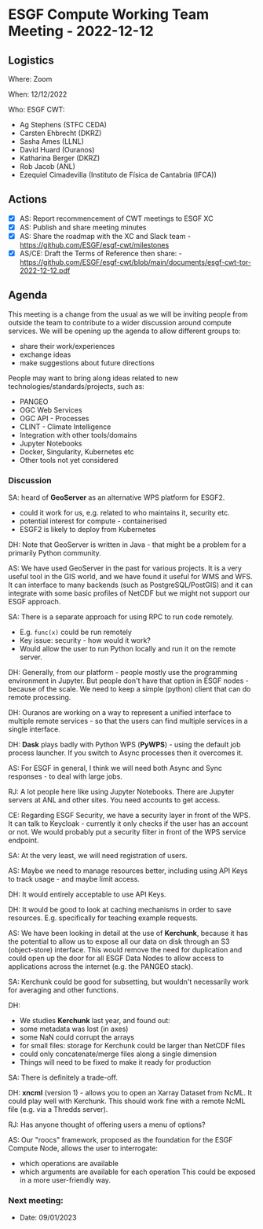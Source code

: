 # ESGF Compute Working Team Meeting - 2022-12-12

## Logistics

Where: Zoom

When:  12/12/2022

Who:  ESGF CWT:
- Ag Stephens (STFC CEDA)
- Carsten Ehbrecht (DKRZ)
- Sasha Ames (LLNL)
- David Huard (Ouranos)
- Katharina Berger (DKRZ)
- Rob Jacob (ANL)
- Ezequiel Cimadevilla (Instituto de Física de Cantabria (IFCA))

## Actions

- [x] AS: Report recommencement of CWT meetings to ESGF XC
- [x] AS: Publish and share meeting minutes
- [x] AS: Share the roadmap with the XC and Slack team - https://github.com/ESGF/esgf-cwt/milestones
- [x] AS/CE: Draft the Terms of Reference then share: - https://github.com/ESGF/esgf-cwt/blob/main/documents/esgf-cwt-tor-2022-12-12.pdf

## Agenda

This meeting is a change from the usual as we will be inviting people from outside the team to contribute to a wider discussion around compute services. We will be opening up the agenda to allow different groups to:
- share their work/experiences
- exchange ideas
- make suggestions about future directions

People may want to bring along ideas related to new technologies/standards/projects, such as:
- PANGEO
- OGC Web Services
- OGC API - Processes
- CLINT - Climate Intelligence
- Integration with other tools/domains
- Jupyter Notebooks
- Docker, Singularity, Kubernetes etc
- Other tools not yet considered

### Discussion

SA: heard of **GeoServer** as an alternative WPS platform for ESGF2.
- could it work for us, e.g. related to who maintains it, security etc.
- potential interest for compute - containerised
 - ESGF2 is likely to deploy from Kubernetes
 
DH: Note that GeoServer is written in Java - that might be a problem for a primarily Python community.

AS: We have used GeoServer in the past for various projects. It is a very useful tool in the GIS world, and we have found it useful for WMS and WFS. It can interface to many backends (such as PostgreSQL/PostGIS) and it can integrate with some basic profiles of NetCDF but we might not support our ESGF approach.

SA: There is a separate approach for using RPC to run code remotely.
- E.g. `func(x)` could be run remotely
- Key issue: security - how would it work?
- Would allow the user to run Python locally and run it on the remote server.

DH: Generally, from our platform - people mostly use the programming environment in Jupyter. But people don't have that option in ESGF nodes - because of the scale. We need to keep a simple (python) client that can do remote processing.

DH: Ouranos are working on a way to represent a unified interface to multiple remote services - so that the users can find multiple services in a single interface.

DH: **Dask** plays badly with Python WPS (**PyWPS**) - using the default job process launcher. If you switch to Async processes then it overcomes it. 

AS: For ESGF in general, I think we will need both Async and Sync responses - to deal with large jobs.

RJ: A lot people here like using Jupyter Notebooks. There are Jupyter servers at ANL and other sites. You need accounts to get access.

CE: Regarding ESGF Security, we have a security layer in front of the WPS. It can talk to Keycloak - currently it only checks if the user has an account or not. We would probably put a security filter in front of the WPS service endpoint.

SA: At the very least, we will need registration of users.

AS: Maybe we need to manage resources better, including using API Keys to track usage - and maybe limit access.

DH: It would entirely acceptable to use API Keys.

DH: It would be good to look at caching mechanisms in order to save resources. E.g. specifically for teaching example requests.

AS: We have been looking in detail at the use of **Kerchunk**, because it has the potential to allow us to expose all our data on disk through an S3 (object-store) interface. This would remove the need for duplication and could open up the door for all ESGF Data Nodes to allow access to applications across the internet (e.g. the PANGEO stack).

SA: Kerchunk could be good for subsetting, but wouldn't necessarily work for averaging and other functions.

DH: 
- We studies **Kerchunk** last year, and found out:
 - some metadata was lost (in axes)
 - some NaN could corrupt the arrays
 - for small files: storage for Kerchunk could be larger than NetCDF files
 - could only concatenate/merge files along a single dimension
- Things will need to be fixed to make it ready for production

SA: There is definitely a trade-off.

DH: **xncml** (version 1) - allows you to open an Xarray Dataset from NcML. It could play well with Kerchunk. This should work fine with a remote NcML file (e.g. via a Thredds server).

RJ: Has anyone thought of offering users a menu of options?

AS: Our "roocs" framework, proposed as the foundation for the ESGF Compute Node, allows the user to interrogate:
- which operations are available
- which arguments are available for each operation
    This could be exposed in a more user-friendly way.

### Next meeting:

- Date: 09/01/2023
 
